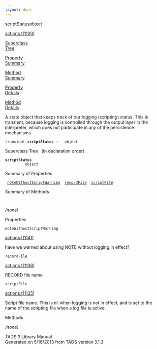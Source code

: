 ```yaml
---
layout: docs
---
```

<span class="title">scriptStatus</span><span class="type">object</span>

[actions.t](../file/actions.t.html)\[[1129](../source/actions.t.html#1129)\]

[Superclass  
Tree](#_SuperClassTree_)

[Property  
Summary](#_PropSummary_)

[Method  
Summary](#_MethodSummary_)

[Property  
Details](#_Properties_)

[Method  
Details](#_Methods_)

<div class="fdesc">

A state object that keeps track of our logging (scripting) status. This
is transient, because logging is controlled through the output layer in
the interpreter, which does not participate in any of the persistence
mechanisms.

`transient `**`scriptStatus`**` :   object`

</div>

<span id="_SuperClassTree_"></span>

<div class="mjhd">

<span class="hdln">Superclass Tree</span>   (in declaration order)

</div>

**`scriptStatus`**  
`         object`  
<span id="_PropSummary_"></span>

<div class="mjhd">

<span class="hdln">Summary of Properties</span>  

</div>

` `[`noteWithoutScriptWarning`](#noteWithoutScriptWarning)`  `[`recordFile`](#recordFile)`  `[`scriptFile`](#scriptFile)`  `

<span id="_MethodSummary_"></span>

<div class="mjhd">

<span class="hdln">Summary of Methods</span>  

</div>

` `

*(none)* <span id="_Properties_"></span>

<div class="mjhd">

<span class="hdln">Properties</span>  

</div>

<span id="noteWithoutScriptWarning"></span>

`noteWithoutScriptWarning`

[actions.t](../file/actions.t.html)\[[1141](../source/actions.t.html#1141)\]

<div class="desc">

have we warned about using NOTE without logging in effect?

</div>

<span id="recordFile"></span>

`recordFile`

[actions.t](../file/actions.t.html)\[[1138](../source/actions.t.html#1138)\]

<div class="desc">

RECORD file name

</div>

<span id="scriptFile"></span>

`scriptFile`

[actions.t](../file/actions.t.html)\[[1135](../source/actions.t.html#1135)\]

<div class="desc">

Script file name. This is nil when logging is not in effect, and is set
to the name of the scripting file when a log file is active.

</div>

<span id="_Methods_"></span>

<div class="mjhd">

<span class="hdln">Methods</span>  

</div>

*(none)*

<div class="ftr">

TADS 3 Library Manual  
Generated on 5/16/2013 from TADS version 3.1.3

</div>
